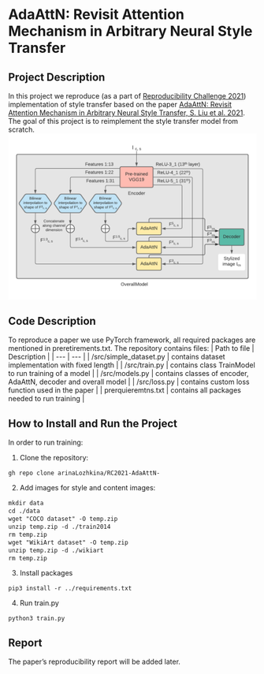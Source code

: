 # AdaAttN: Revisit Attention Mechanism in Arbitrary Neural Style Transfer

## Project Description 
In this project we reproduce (as a part of [Reproducibility Challenge 2021](https://paperswithcode.com/rc2021))  implementation of style transfer based on the paper [AdaAttN: Revisit Attention Mechanism in Arbitrary Neural Style Transfer, S. Liu et al. 2021](https://arxiv.org/abs/2108.03647). The goal of this project is to reimplement the style transfer model from scratch. 
![Alt text](./fullModel.png?raw=true "Overall Model")


## Code Description 
To reproduce a paper we use PyTorch framework, all required packages are mentioned in preretirements.txt. 
The repository contains files: 
| Path to file | Description |
| --- | --- |
| /src/simple_dataset.py | contains dataset implementation with fixed length | 
| /src/train.py | contains class TrainModel to run training of a model |
| /src/models.py | contains classes of encoder, AdaAttN, decoder and overall model | 
| /src/loss.py | contains custom loss function used in the paper |
| prerquieremtns.txt | contains all packages needed to run training |

## How to Install and Run the Project 
In order to run training: 
1. Clone the repository: 
```
gh repo clone arinaLozhkina/RC2021-AdaAttN-
```
2. Add images for style and content images:  
```
mkdir data 
cd ./data 
wget "COCO dataset" -O temp.zip
unzip temp.zip -d ./train2014
rm temp.zip
wget "WikiArt dataset" -O temp.zip
unzip temp.zip -d ./wikiart
rm temp.zip
```
3. Install packages
```
pip3 install -r ../requirements.txt 
```
4. Run train.py 
```
python3 train.py 
```

## Report 
The paper’s reproducibility report will be added later. 
